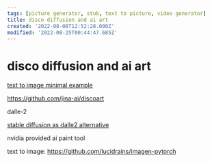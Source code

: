```yaml
---
tags: [picture generator, stub, text to picture, video generator]
title: disco diffusion and ai art
created: '2022-08-08T12:52:28.000Z'
modified: '2022-08-25T00:44:47.685Z'
---
```


# disco diffusion and ai art

[text to image minimal example](https://github.com/AssemblyAI-Examples/MinImagen)

https://github.com/jina-ai/discoart

dalle-2

[stable diffusion as dalle2 alternative](https://github.com/CompVis/stable-diffusion)

nvidia provided ai paint tool

text to image:
https://github.com/lucidrains/imagen-pytorch
